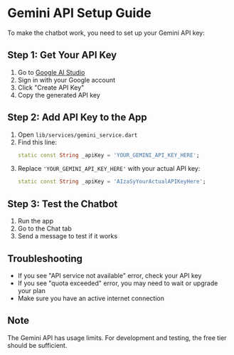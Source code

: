 # Gemini API Setup Guide

To make the chatbot work, you need to set up your Gemini API key:

## Step 1: Get Your API Key
1. Go to [Google AI Studio](https://makersuite.google.com/app/apikey)
2. Sign in with your Google account
3. Click "Create API Key"
4. Copy the generated API key

## Step 2: Add API Key to the App
1. Open `lib/services/gemini_service.dart`
2. Find this line:
   ```dart
   static const String _apiKey = 'YOUR_GEMINI_API_KEY_HERE';
   ```
3. Replace `'YOUR_GEMINI_API_KEY_HERE'` with your actual API key:
   ```dart
   static const String _apiKey = 'AIzaSyYourActualAPIKeyHere';
   ```

## Step 3: Test the Chatbot
1. Run the app
2. Go to the Chat tab
3. Send a message to test if it works

## Troubleshooting
- If you see "API service not available" error, check your API key
- If you see "quota exceeded" error, you may need to wait or upgrade your plan
- Make sure you have an active internet connection

## Note
The Gemini API has usage limits. For development and testing, the free tier should be sufficient.
